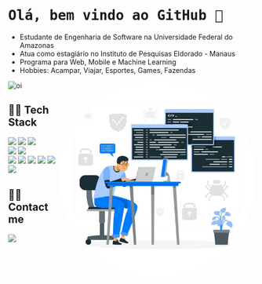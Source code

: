 <h1 align="left"> <samp> Olá, bem vindo ao GitHub 🤠 </h1> 
  
- Estudante de Engenharia de Software na Universidade Federal do Amazonas
- Atua como estagiário no Instituto de Pesquisas Eldorado - Manaus
- Programa para Web, Mobile e Machine Learning
- Hobbies: Acampar, Viajar, Esportes, Games, Fazendas

<div id="main">
    <img width="400em" src= "https://github-readme-stats.vercel.app/api?username=assuncaofelipe&show_icons=true,contribs&count_private=true" alt ="oi">
    <!-- BANNER --> 
    <img align='right' src="https://raw.githubusercontent.com/assuncaofelipe/assuncaofelipe/main/images/capas/capa3.png" width="400em" > 
</div>

## 👨‍💻 Tech Stack

<section>
    <!-- <img src="https://img.shields.io/badge/Angular-E34F26?style=flat-square&logo=angular&logoColor=white" height="25"/> 
    <img src="https://img.shields.io/badge/C/C++-DA1C1F?style=flat-square&logo=C&logoColor=white" height="25" width="65"/>-->
    <img src="https://img.shields.io/badge/JavaScript-ffb13b?style=flat-square&logo=javascript&logoColor=white" height="25"/>
    <img src="https://img.shields.io/badge/ReactJS-1572B6?style=flat-square&logo=React&logoColor=white" height="25"/>
    <img src="https://img.shields.io/badge/Node-84BD48?style=flat-square&logo=javascript&logoColor=white" height="25"/> <br>
    <img src="https://img.shields.io/badge/Python-367EB2?style=flat-square&logo=Python&logoColor=white" height="25"/>
    <img src="https://img.shields.io/badge/Django-092E20?style=flat-square&logo=Django&logoColor=white" height="25"/>
</section>

<!-- <section>
    <img src="https://img.shields.io/badge/Java-E2482D?style=flat-square&logo=java&logoColor=white" height="25"/>
    <img src="https://img.shields.io/badge/Spring Boot-6DB33F?style=flat-square&logo=Spring&logoColor=white" height="25"/>
</section> -->

<section>
    <img src="https://img.shields.io/badge/Mysql-E56722?style=flat-square&logo=MySql&logoColor=white" height="25"/>
    <img src="https://img.shields.io/badge/Postgresql-306893?style=flat-square&logo=Postgresql&logoColor=white" height="25"/>
    <img src="https://img.shields.io/badge/Bootstrap-816FF9?style=flat-square&logo=Bootstrap&logoColor=white" height="25"/>
    <img src="https://img.shields.io/badge/Bulma-6FC6A7?style=flat-square&logo=Bulma&logoColor=white" height="25"/>
    <img src="https://img.shields.io/badge/HTML-E34F26?style=flat-square&logo=html5&logoColor=white" height="25"/>
    <img src="https://img.shields.io/badge/CSS-1572B6?style=flat-square&logo=css3&logoColor=white" height="25"/> 
</section>

## 🙋‍♂️ Contact me   
<section>
    <a href="https://www.linkedin.com/in/assuncao-felipe/" target="_blank">
    <img src="https://img.shields.io/badge/linkedin-%230077B5.svg?&style=for-the-badge&logo=linkedin&logoColor=white" height="30"></a>
    <!-- <a href="https://discord.com/users/650143772969205804" target="_blank">
    <img src="https://img.shields.io/badge/Felipe%233397-5865F2?style=for-the-badge&logo=Discord&logoColor=white"  target="_blank"></a> -->
</section>

